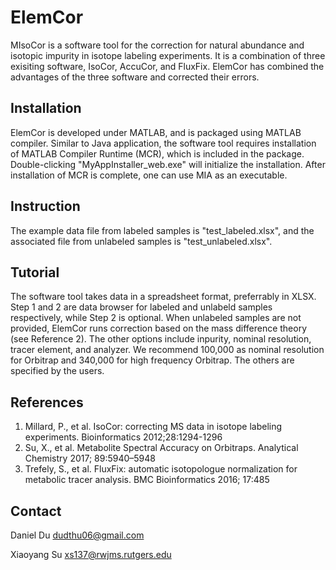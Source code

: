 # ElemCor

MIsoCor is a software tool for the correction for natural abundance and isotopic impurity in isotope labeling experiments. It is a combination of three exisiting software, IsoCor, AccuCor, and FluxFix. ElemCor has combined the advantages of the three software and corrected their errors.  

## Installation

ElemCor is developed under MATLAB, and is packaged using MATLAB compiler. Similar to Java application, the software tool requires installation of MATLAB Compiler Runtime (MCR), which is included in the package. Double-clicking "MyAppInstaller_web.exe" will initialize the installation. After installation of MCR is complete, one can use MIA as an executable.  

## Instruction

The example data file from labeled samples is "test_labeled.xlsx", and the associated file from unlabeled samples is "test_unlabeled.xlsx".

## Tutorial

The software tool takes data in a spreadsheet format, preferrably in XLSX. Step 1 and 2 are data browser for labeled and unlabeld samples respectively, while Step 2 is optional. When unlabeled samples are not provided, ElemCor runs correction based on the mass difference theory (see Reference 2). The other options include inpurity, nominal resolution, tracer element, and analyzer. We recommend 100,000 as nominal resolution for Orbitrap and 340,000 for high frequency Orbitrap. The others are specified by the users.  

## References
1. Millard, P., et al. IsoCor: correcting MS data in isotope labeling experiments. Bioinformatics 2012;28:1294-1296
2. Su, X., et al. Metabolite Spectral Accuracy on Orbitraps. Analytical Chemistry 2017; 89:5940–5948
3. Trefely, S., et al. FluxFix: automatic isotopologue normalization for metabolic tracer analysis. BMC Bioinformatics 2016; 17:485

## Contact
Daniel Du
dudthu06@gmail.com

Xiaoyang Su
xs137@rwjms.rutgers.edu
